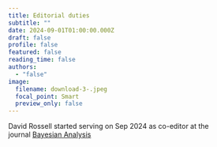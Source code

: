 ```yaml
---
title: Editorial duties
subtitle: ""
date: 2024-09-01T01:00:00.000Z
draft: false
profile: false
featured: false
reading_time: false
authors:
  - "false"
image:
  filename: download-3-.jpeg
  focal_point: Smart
  preview_only: false
---
```

David Rossell started serving on Sep 2024 as co-editor at the journal [Bayesian Analysis](https://projecteuclid.org/journals/bayesian-analysis)
